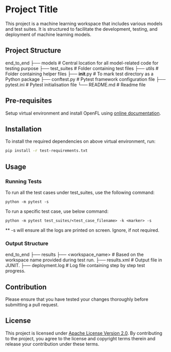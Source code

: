 # Project Title

This project is a machine learning workspace that includes various models and test suites. It is structured to facilitate the development, testing, and deployment of machine learning models.

## Project Structure

end_to_end
├── models                  # Central location for all model-related code for testing purpose
├── test_suites             # Folder containing test files
├── utils                   # Folder containing helper files
├── __init__.py             # To mark test directory as a Python package
├── conftest.py             # Pytest framework configuration file
├── pytest.ini              # Pytest initialisation file
└── README.md               # Readme file

## Pre-requisites

Setup virtual environment and install OpenFL using [online documentation](https://openfl.readthedocs.io/en/latest/get_started/installation.html).

## Installation

To install the required dependencies on above virtual environment, run:

```sh
pip install -r test-requirements.txt
```

## Usage

### Running Tests

To run all the test cases under test_suites, use the following command:

```python -m pytest -s```

To run a specific test case, use below command:

```python -m pytest test_suites/<test_case_filename> -k <marker> -s```

** -s will ensure all the logs are printed on screen. Ignore, if not required.

### Output Structure

end_to_end
├── results
    ├── <workspace_name>    # Based on the workspace name provided during test run.
    ├── results.xml         # Output file in JUNIT.
    ├── deployment.log      # Log file containing step by step test progress.

## Contribution
Please ensure that you have tested your changes thoroughly before submitting a pull request.

## License
This project is licensed under [Apache License Version 2.0](LICENSE). By contributing to the project, you agree to the license and copyright terms therein and release your contribution under these terms.
